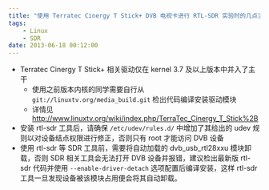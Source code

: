 ```yaml
---
title: "使用 Terratec Cinergy T Stick+ DVB 电视卡进行 RTL-SDR 实验时的几点注意事项"
tags:
    - Linux
    - SDR
date: 2013-06-18 00:12:00
---
```


- Terratec Cinergy T Stick+ 相关驱动仅在 kernel 3.7 及以上版本中并入了主干
  - 使用之前版本内核的同学需要自行从 `git://linuxtv.org/media_build.git` 检出代码编译安装驱动模块
  - 详情见 http://www.linuxtv.org/wiki/index.php/TerraTec_Cinergy_T_Stick%2B
- 安装 rtl-sdr 工具后，请确保 `/etc/udev/rules.d/` 中增加了其给出的 udev 规则以对设备结点权限进行修正，否则只有 root 才能访问 DVB 设备
- 使用 rtl-sdr 等 SDR 工具前，需要将自动加载的 dvb_usb_rtl28xxu 模块卸载，否则 SDR 相关工具会无法打开 DVB 设备并报错，建议检出最新版 rtl-sdr 代码并使用 `--enable-driver-detach` 选项配置后编译安装，这样 rtl-sdr 工具一旦发现设备被该模块占用便会将其自动卸载。
